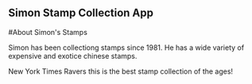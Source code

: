 Simon Stamp Collection App
---

#About Simon's Stamps

Simon has been collectiong stamps since 1981. He has a wide variety of expensive and exotice chinese stamps.


New York Times Ravers this is the best stamp collection of the ages!

